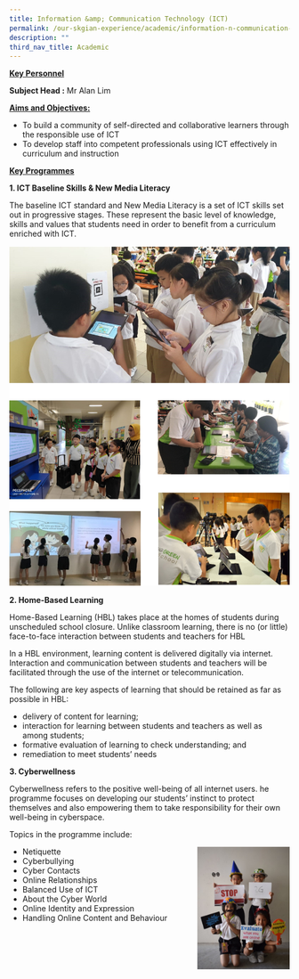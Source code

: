 ```yaml
---
title: Information &amp; Communication Technology (ICT)
permalink: /our-skgian-experience/academic/information-n-communication-technology-ict/
description: ""
third_nav_title: Academic
---
```

<p><strong><u>Key Personnel</u></strong></p>
<p><strong>Subject Head :</strong> Mr Alan Lim</p>
<p><strong><u>Aims and Objectives:<br></u></strong></p>
<ul>
<li>To build a community of self-directed and collaborative learners through the responsible use of ICT</li>
<li>To develop staff into competent professionals using ICT effectively in curriculum and instruction</li>
</ul>
<p><strong><u>Key Programmes</u></strong></p>
<p><strong>1. ICT Baseline Skills &amp; New Media Literacy</strong></p>
<p>The baseline ICT standard and New Media Literacy is a set of ICT skills set out in progressive stages. These represent the basic level of knowledge, skills and values that students need in order to benefit from a curriculum enriched with ICT.</p>
<img src="/images/ivt1.jpg">
<p><strong>2. Home-Based Learning</strong></p>
<p>Home-Based Learning (HBL) takes place at the homes of students during unscheduled school closure. Unlike classroom learning, there is no (or little) face-to-face interaction between students and teachers for HBL</p>
<p>In a HBL environment, learning content is delivered digitally via internet. Interaction and communication between students and teachers will be facilitated through the use of the internet or telecommunication.</p>
<p>The following are key aspects of learning that should be retained as far as possible in HBL:</p>
<ul>
<li>delivery of content for learning;</li>
<li>interaction for learning between students and teachers as well as among students;</li>
<li>formative evaluation of learning to check understanding; and</li>
<li>remediation to meet students’ needs</li>
</ul>
<p><strong>3. Cyberwellness</strong></p>
<p>Cyberwellness refers to the positive well-being of all internet users. he programme focuses on developing our students’ instinct to protect themselves and also empowering them to take responsibility for their own well-being in cyberspace.</p>
<p>Topics in the programme include:</p>
<img style="width: 33%;" src="/images/ict2.png" align="right">
<ul>
<li>Netiquette</li>
<li>Cyberbullying</li>
<li>Cyber Contacts</li>
<li>Online Relationships</li>
<li>Balanced Use of ICT</li>
<li>About the Cyber World</li>
<li>Online Identity and Expression</li>
<li>Handling Online Content and Behaviour</li>
</ul>